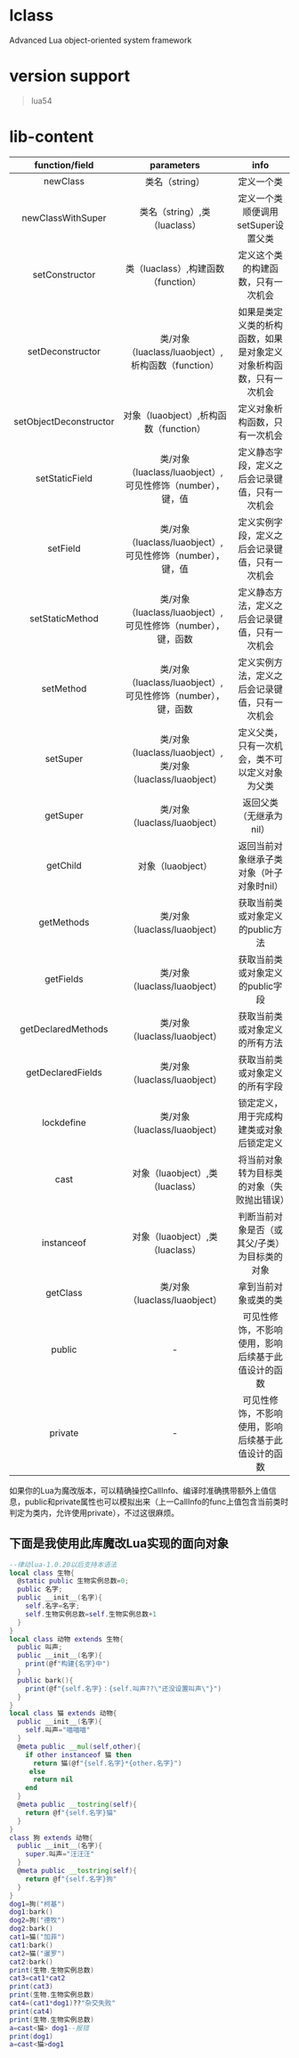 # lclass
Advanced Lua object-oriented system framework

# version support
> lua54

# lib-content

|     function/field     |                          parameters                          |                                info                                |
| :--------------------: | :----------------------------------------------------------: | :----------------------------------------------------------------: |
|        newClass        |                        类名（string）                        |                             定义一个类                             |
|   newClassWithSuper    |                类名（string）,类（luaclass）                 |                 定义一个类顺便调用setSuper设置父类                 |
|     setConstructor     |             类（luaclass）,构建函数（function）              |                 定义这个类的构建函数，只有一次机会                 |
|    setDeconstructor    |      类/对象（luaclass/luaobject）,析构函数（function）      | 如果是类定义类的析构函数，如果是对象定义对象析构函数，只有一次机会 |
| setObjectDeconstructor |            对象（luaobject）,析构函数（function）            |                   定义对象析构函数，只有一次机会                   |
|     setStaticField     |  类/对象（luaclass/luaobject）,可见性修饰（number），键，值  |           定义静态字段，定义之后会记录键值，只有一次机会           |
|        setField        |  类/对象（luaclass/luaobject）,可见性修饰（number），键，值  |           定义实例字段，定义之后会记录键值，只有一次机会           |
|    setStaticMethod     | 类/对象（luaclass/luaobject）,可见性修饰（number），键，函数 |           定义静态方法，定义之后会记录键值，只有一次机会           |
|       setMethod        | 类/对象（luaclass/luaobject）,可见性修饰（number），键，函数 |           定义实例方法，定义之后会记录键值，只有一次机会           |
|        setSuper        | 类/对象（luaclass/luaobject）, 类/对象（luaclass/luaobject） |           定义父类，只有一次机会，类不可以定义对象为父类           |
|        getSuper        |                类/对象（luaclass/luaobject）                 |                      返回父类（无继承为nil）                       |
|        getChild        |                      对象（luaobject）                       |             返回当前对象继承子类对象（叶子对象时nil）              |
|       getMethods       |                类/对象（luaclass/luaobject）                 |                  获取当前类或对象定义的public方法                  |
|       getFields        |                类/对象（luaclass/luaobject）                 |                  获取当前类或对象定义的public字段                  |
|   getDeclaredMethods   |                类/对象（luaclass/luaobject）                 |                   获取当前类或对象定义的所有方法                   |
|   getDeclaredFields    |                类/对象（luaclass/luaobject）                 |                   获取当前类或对象定义的所有字段                   |
|       lockdefine       |                类/对象（luaclass/luaobject）                 |              锁定定义，用于完成构建类或对象后锁定定义              |
|          cast          |               对象（luaobject）,类（luaclass）               |             将当前对象转为目标类的对象（失败抛出错误）             |
|       instanceof       |               对象（luaobject）,类（luaclass）               |           判断当前对象是否（或其父/子类）为目标类的对象            |
|        getClass        |                类/对象（luaclass/luaobject）                 |                        拿到当前对象或类的类                        |
|         public         |                              -                               |         可见性修饰，不影响使用，影响后续基于此值设计的函数         |
|        private         |                              -                               |         可见性修饰，不影响使用，影响后续基于此值设计的函数         |

如果你的Lua为魔改版本，可以精确操控CallInfo、编译时准确携带额外上值信息，public和private属性也可以模拟出来（上一CallInfo的func上值包含当前类时判定为类内，允许使用private），不过这很麻烦。

## 下面是我使用此库魔改Lua实现的面向对象

```lua
--律动lua-1.0.20以后支持本语法
local class 生物{
  @static public 生物实例总数=0;
  public 名字;
  public __init__(名字){
    self.名字=名字;
    self.生物实例总数=self.生物实例总数+1
  }
}
local class 动物 extends 生物{
  public 叫声;
  public __init__(名字){
    print(@f"构建{名字}中")
  }
  public bark(){
    print(@f"{self.名字}：{self.叫声??\"还没设置叫声\"}")
  }
}
local class 猫 extends 动物{
  public __init__(名字){
    self.叫声="喵喵喵"
  }
  @meta public __mul(self,other){
    if other instanceof 猫 then
      return 猫(@f"{self.名字}*{other.名字}")
     else
      return nil
    end
  }
  @meta public __tostring(self){
    return @f"{self.名字}猫"
  }
}
class 狗 extends 动物{
  public __init__(名字){
    super.叫声="汪汪汪"
  }
  @meta public __tostring(self){
    return @f"{self.名字}狗"
  }
}
dog1=狗("柯基")
dog1:bark()
dog2=狗("德牧")
dog2:bark()
cat1=猫("加菲")
cat1:bark()
cat2=猫("暹罗")
cat2:bark()
print(生物.生物实例总数)
cat3=cat1*cat2
print(cat3)
print(生物.生物实例总数)
cat4=(cat1*dog1)??"杂交失败"
print(cat4)
print(生物.生物实例总数)
a=cast<猫> dog1--报错
print(dog1)
a=cast<猫>dog1
```
